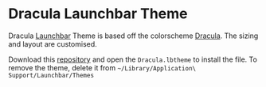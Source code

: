 # Dracula Launchbar Theme

Dracula [Launchbar](https://www.obdev.at/products/launchbar/index.html) Theme is based off the colorscheme [Dracula](https://draculatheme.com/). The sizing and layout are customised.

Download this [repository](https://github.com/joelbrewster/Dracula-Launchbar-Theme/archive/master.zip) and open the `Dracula.lbtheme` to install the file.
To remove the theme, delete it from `~/Library/Application\ Support/Launchbar/Themes`
